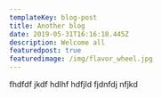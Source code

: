 ```yaml
---
templateKey: blog-post
title: Another blog
date: 2019-05-31T16:16:18.445Z
description: Welcome all
featuredpost: true
featuredimage: /img/flavor_wheel.jpg
---
```

fhdfdf jkdf hdlhf hdfjld fjdnfdj nfjkd

